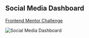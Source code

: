 ## Social Media Dashboard
[Frontend Mentor Challenge](https://www.frontendmentor.io/challenges/social-media-dashboard-with-theme-switcher-6oY8ozp_H "Frontend Mentor Challenge")

![Social Media Dashboard](https://repository-images.githubusercontent.com/260399186/4b2b4200-b316-11ea-97ab-b223698314a4 "Social Media Dashboard")